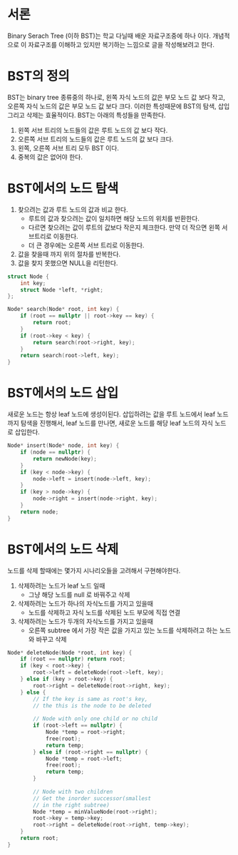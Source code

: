 
# 서론


Binary Serach Tree (이하 BST)는 학교 다닐때 배운 자료구조중에 하나 이다. 개념적으로 이 자료구조를 이해하고 있지만 복기하는 느낌으로 글을 작성해보려고 한다.


# BST의 정의


BST는 binary tree 종류중의 하나로,  왼쪽 자식 노드의 값은 부모 노드 값 보다 작고, 오른쪽 자식 노드의 값은 부모 노드 값 보다 크다. 이러한 특성때문에 BST의 탐색, 삽입 그리고 삭제는 효율적이다. BST는 아래의 특성들을 만족한다.

1. 왼쪽 서브 트리의 노드들의 값은 루트 노드의 값 보다 작다.
2. 오른쪽 서브 트리의 노드들의 값은 루트 노드의 값 보다 크다.
3. 왼쪽, 오른쪽 서브 트리 모두 BST 이다.
4. 중복의 값은 없어야 한다.

# BST에서의 노드 탐색

1. 찾으려는 값과 루트 노드의 값과 비교 한다.
    - 루트의 값과 찾으려는 값이 일치하면 해당 노드의 위치를 반환한다.
    - 다르면 찾으려는 값이 루트의 값보다 작은지 체크한다. 만약 더 작으면 왼쪽 서브트리로 이동한다.
    - 더 큰 경우에는 오른쪽 서브 트리로 이동한다.
2. 값을 찾을때 까지 위의 절차를 반복한다.
3. 값을 찾지 못했으면 NULL을 리턴한다.

```c++
struct Node {
	int key;
	struct Node *left, *right;
};

Node* search(Node* root, int key) {
	if (root == nullptr || root->key == key) {
		return root;
	}
	if (root->key < key) {
		return search(root->right, key);
	}
	return search(root->left, key);
}
```


# BST에서의 노드 삽입


새로운 노드는 항상 leaf 노드에 생성이된다. 삽입하려는 값을 루트 노드에서 leaf 노드까지 탐색을 진행해서, leaf 노드를 만나면, 새로운 노드를 해당 leaf 노드의 자식 노드로 삽입한다.


```c++
Node* insert(Node* node, int key) {
	if (node == nullptr) {
		return newNode(key);
	}
	if (key < node->key) {
		node->left = insert(node->left, key);
	}
	if (key > node->key) {
		node->right = insert(node->right, key);
	}
	return node;
}
```


# BST에서의 노드 삭제


노드를 삭제 할때에는 몇가지 시나리오들을 고려해서 구현해야한다.

1. 삭제하려는 노드가 leaf 노드 일때
    - 그냥 해당 노드를 null 로 바꿔주고 삭제
2. 삭제하려는 노드가 하나의 자식노드를 가지고 있을때
    - 노드를 삭제하고 자식 노드를 삭제된 노드 부모에 직접 연결
3. 삭제하려는 노드가 두개의 자식노드를 가지고 있을때
    - 오른쪽 subtree 에서 가장 작은 값을 가지고 있는 노드를 삭제하려고 하는 노드와 바꾸고 삭제

```c++
Node* deleteNode(Node *root, int key) {
	if (root == nullptr) return root;
	if (key < root->key) {
		root->left = deleteNode(root->left, key);
	} else if (key > root->key) {
		root->right = deleteNode(root->right, key);
	} else {
		// If the key is same as root's key,
		// the this is the node to be deleted
		
		// Node with only one child or no child
		if (root->left == nullptr) {
			Node *temp = root->right;
			free(root);
			return temp;
		} else if (root->right == nullptr) {
			Node *temp = root->left;
			free(root);
			return temp;
		}
		
		// Node with two children
		// Get the inorder successor(smallest
		// in the right subtree)
		Node *temp = minValueNode(root->right);
		root->key = temp->key;
		root->right = deleteNode(root->right, temp->key);
	}
	return root;
}
```

